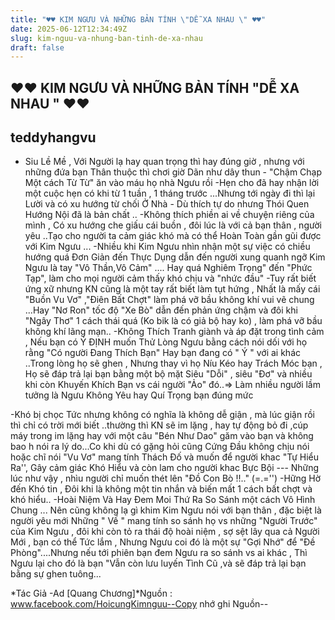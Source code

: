 ```yaml
---
title: "♥♥ KIM NGƯU VÀ NHỮNG BẢN TÍNH \"DỄ XA NHAU \" ♥♥"
date: 2025-06-12T12:34:49Z
slug: kim-nguu-va-nhung-ban-tinh-de-xa-nhau
draft: false
---
```


## ♥♥ KIM NGƯU VÀ NHỮNG BẢN TÍNH "DỄ XA NHAU " ♥♥

## teddyhangvu

- Siu Lề Mề , Với Người lạ hay quan trọng thì hay đúng giờ , nhưng với những đứa bạn Thân thuộc thì chơi giờ Dãn như dây thun - "Chậm Chạp Một cách Từ Từ" ăn vào máu họ nhà Ngưu rồi​ 
-Hẹn cho đã hay nhận lời một cuộc hẹn có khi từ 1 tuần , 1 tháng trước ...Nhưng tới ngày đi thì lại Lười và có xu hướng từ chối Ở Nhà - Dù thích tự do nhưng Thói Quen Hướng Nội đã là bản chất ..​ 
-Không thích phiền ai về chuyện riêng của mình , Có xu hướng che giấu cái buồn , đôi lúc là với cả bạn thân , người yêu ..Tạo cho người ta cảm giác khó mà có thể Hoàn Toàn gần gũi được với Kim Ngưu ...​ 
-Nhiều khi Kim Ngưu nhìn nhận một sự việc có chiều hướng quá Đơn Giản đến Thực Dụng dẫn đến người xung quanh ngỡ Kim Ngưu là tay "Vô Thần,Vô Cảm" .... Hay quá Nghiêm Trọng" đến "Phức Tạp", làm cho mọi người cảm thấy khó chịu và "nhức đầu"​ 
-Tuy rất biết ứng xữ nhưng KN cũng là một tay rất biết làm tụt hứng , Nhất là mấy cái "Buồn Vu Vơ" ,"Điên Bất Chợt" làm phá vỡ bầu không khí vui vẽ chung ...Hay "Nơ Ron" tốc độ "Xe Bò" dẫn đến phản ứng chậm và đôi khi "Ngây Thơ" 1 cách thái quá (Ko bik là có giả bộ hay ko) , làm phá vỡ bầu không khí lãng mạn..​ 
-Không Thích Tranh giành và áp đặt trong tình cảm , Nếu bạn có Ý ĐỊNH muốn Thử Lòng Ngưu bằng cách nói dối với họ rằng "Có người Đang Thích Bạn" Hay bạn đang có " Ý " với ai khác ..Trong lòng họ sẽ ghen , Nhưng thay vì họ Níu Kéo hay Trách Móc bạn , Họ sẽ đáp trả lại bạn bằng một bộ mặt Siêu "Dỗi" , siêu "Đơ" và nhiều khi còn Khuyến Khích Bạn vs cái người "Ảo" đó..=> Làm nhiều người lầm tưởng là Ngưu Không Yêu hay Quí Trọng bạn đúng mức​ 
 
-Khó bị chọc Tức nhưng không có nghĩa là không dễ giận , mà lúc giận rồi thì chỉ có trời mới biết ..thường thì KN sẽ im lặng , hay tự động bỏ đi ,cúp máy trong im lặng hay với một câu "Bén Như Dao" găm vào bạn và không bao h nói ra lý do...Co khi dù có gặng hỏi cũng Cứng Đầu không chịu nói hoặc chĩ nói "Vu Vơ" mang tính Thách Đố và muốn để người khac "Tự Hiểu Ra'', Gây cảm giác Khó Hiểu và còn lam cho người khac Bực Bội --- Những lúc như vậy , nhìu người chỉ muốn thét lên "Đồ Con Bò !!.." (=.='')​ 
-Hững Hờ đến Khó tin , Đôi khi là không một tin nhắn và biến mất 1 cách bất chợt và khó hiểu..​ 
-Hoài Niệm Và Hay Đem Moi Thứ Ra So Sánh một cách Vô Hình Chung ... Nên cũng không lạ gì khim Kim Ngưu nói với bạn thân , đặc biệt là người yêu mới Những " Vế " mang tính so sánh họ vs những "Người Trước" của Kim Ngưu , đôi khi còn tỏ ra thái độ hoài niệm , sợ sệt lây qua cả Người Mới , bạn có thể Tức lắm , Nhưng Ngưu coi đó là một sự "Gợi Nhớ" để "Đề Phòng"....Nhưng nếu tới phiên bạn đem Ngưu ra so sánh vs ai khác , Thì Ngưu lại cho đó là bạn "Vẫn còn lưu luyến Tình Cũ ,và sẽ đáp trả lại bạn bằng sự ghen tuông...​ 
 
*Tác Giả -Ad [Quang Chương]​*Nguồn : ​www.facebook.com/HoicungKimnguu​--Copy nhớ ghi Nguồn--​